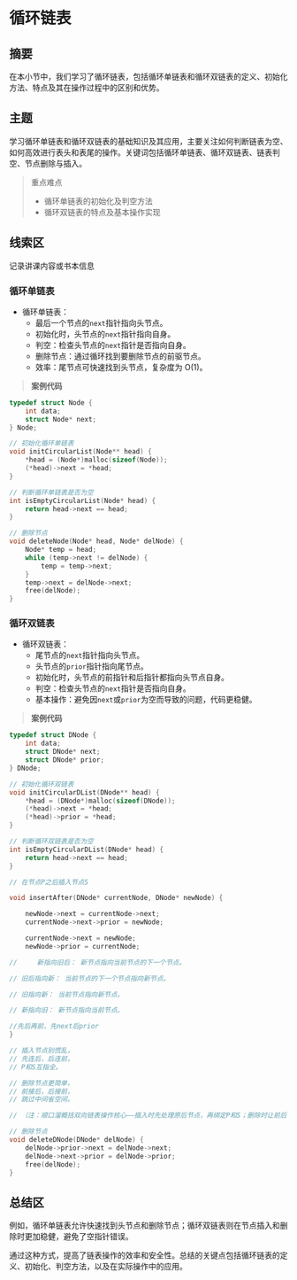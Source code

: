 # 循环链表

## 摘要

在本小节中，我们学习了循环链表，包括循环单链表和循环双链表的定义、初始化方法、特点及其在操作过程中的区别和优势。

## 主题

学习循环单链表和循环双链表的基础知识及其应用，主要关注如何判断链表为空、如何高效进行表头和表尾的操作。关键词包括循环单链表、循环双链表、链表判空、节点删除与插入。

> 重点难点
>
> - 循环单链表的初始化及判空方法
> - 循环双链表的特点及基本操作实现

## 线索区

记录讲课内容或书本信息

### 循环单链表

- 循环单链表：
  - 最后一个节点的`next`指针指向头节点。
  - 初始化时，头节点的`next`指针指向自身。
  - 判空：检查头节点的`next`指针是否指向自身。
  - 删除节点：通过循环找到要删除节点的前驱节点。
  - 效率：尾节点可快速找到头节点，复杂度为 O(1)。

> **案例代码**

```cpp
typedef struct Node {
    int data;
    struct Node* next;
} Node;

// 初始化循环单链表
void initCircularList(Node** head) {
    *head = (Node*)malloc(sizeof(Node));
    (*head)->next = *head;
}

// 判断循环单链表是否为空
int isEmptyCircularList(Node* head) {
    return head->next == head;
}

// 删除节点
void deleteNode(Node* head, Node* delNode) {
    Node* temp = head;
    while (temp->next != delNode) {
        temp = temp->next;
    }
    temp->next = delNode->next;
    free(delNode);
}

```

### 循环双链表

- 循环双链表：
  - 尾节点的`next`指针指向头节点。
  - 头节点的`prior`指针指向尾节点。
  - 初始化时，头节点的前指针和后指针都指向头节点自身。
  - 判空：检查头节点的`next`指针是否指向自身。
  - 基本操作：避免因`next`或`prior`为空而导致的问题，代码更稳健。

> **案例代码**

```c
typedef struct DNode {
    int data;
    struct DNode* next;
    struct DNode* prior;
} DNode;

// 初始化循环双链表
void initCircularDList(DNode** head) {
    *head = (DNode*)malloc(sizeof(DNode));
    (*head)->next = *head;
    (*head)->prior = *head;
}

// 判断循环双链表是否为空
int isEmptyCircularDList(DNode* head) {
    return head->next == head;
}

// 在节点P之后插入节点S

void insertAfter(DNode* currentNode, DNode* newNode) {

    newNode->next = currentNode->next;
    currentNode->next->prior = newNode;

    currentNode->next = newNode;
    newNode->prior = currentNode;

//     新指向旧后： 新节点指向当前节点的下一个节点。

// 旧后指向新： 当前节点的下一个节点指向新节点。

// 旧指向新： 当前节点指向新节点。

// 新指向旧： 新节点指向当前节点。

//先后再前，先next后prior
}

// 插入节点别慌乱，
// 先连后，后连前，
// P和S互指全。

// 删除节点更简单，
// 前接后，后接前，
// 跳过中间省空间。

// （注：顺口溜概括双向链表操作核心——插入时先处理原后节点，再绑定P和S；删除时让前后节点直接相连，绕开目标并释放。）

// 删除节点
void deleteDNode(DNode* delNode) {
    delNode->prior->next = delNode->next;
    delNode->next->prior = delNode->prior;
    free(delNode);
}

```

## 总结区

例如，循环单链表允许快速找到头节点和删除节点；循环双链表则在节点插入和删除时更加稳健，避免了空指针错误。

通过这种方式，提高了链表操作的效率和安全性。总结的关键点包括循环链表的定义、初始化、判空方法，以及在实际操作中的应用。
